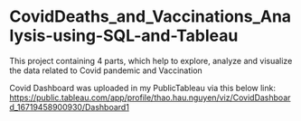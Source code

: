# CovidDeaths_and_Vaccinations_Analysis-using-SQL-and-Tableau
This project containing 4 parts, which help to explore, analyze and visualize the data related to Covid pandemic and Vaccination 

Covid Dashboard was uploaded in my PublicTableau via this below link:
https://public.tableau.com/app/profile/thao.hau.nguyen/viz/CovidDashboard_16719458900930/Dashboard1
